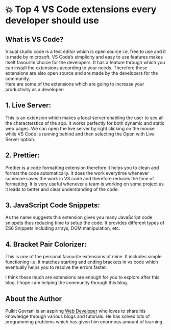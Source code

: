 # :boom: Top 4 VS Code extensions every developer should use

## What is VS Code?

Visual studio code is a text editor which is open source i.e, free to use and it is made by microsoft.
VS Code’s simplicity and easy to use features makes itself favourite choice for the developers. It has a feature through which you can install the extensions according to your needs. Therefore these extensions are also open source and are made by the developers for the community.  
Here are some of the extensions which are going to increase your productivity as a developer:

##  1. Live Server:

This is an extension which makes a local server enabling the user to see all the characterstics of the app. It works perfectly for both dynamic and static web pages.
We can open the live server by right clicking on the mouse while VS Code is running behind and then selecting the Open with Live Server option.

## 2. Prettier:

Prettier is a code formatting extension therefore it helps you to clean and format the code automatically.
It does the work everytime whenever someone saves the work in VS code and therefore reduces the time of formatting. It is very useful whenever a team is working on some project as it leads to better and clear understanding of the code.

## 3. JavaScript Code Snippets:

As the name suggests this extension gives you many JavaScript code snippets thus reducing time to setup the code. It provides different types of ES6 Snippets including arrays, DOM manipulation, etc.

## 4. Bracket Pair Colorizer:

This is one of the personal favourite extensions of mine. It includes simple functioning i.e, it matches starting and ending brackets in vs code which eventually helps you to resolve the errors faster.

I think these much are extensions are enough for you to explore after this blog. I hope i am helping the community through this blog.

## About the Author

Pulkit Govrani is an aspiring
[Web Developer](https://www.upwork.com/freelancers/~01701403d8b0e94e03) who
loves to share his knowledge through various blogs and tutorials. He has solved
lots of programming problems which has given him enormous amount of learning.

